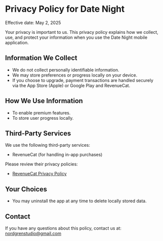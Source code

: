 # Privacy Policy for Date Night

Effective date: May 2, 2025

Your privacy is important to us. This privacy policy explains how we collect, use, and protect your information when you use the Date Night mobile application.

## Information We Collect

- We do not collect personally identifiable information.
- We may store preferences or progress locally on your device.
- If you choose to upgrade, payment transactions are handled securely via the App Store (Apple) or Google Play and RevenueCat.

## How We Use Information

- To enable premium features.
- To store user progress locally.

## Third-Party Services

We use the following third-party services:
- RevenueCat (for handling in-app purchases)

Please review their privacy policies:
- [RevenueCat Privacy Policy](https://www.revenuecat.com/privacy)

## Your Choices

- You may uninstall the app at any time to delete locally stored data.

## Contact

If you have any questions about this policy, contact us at: nordgrenstudio@gmail.com

